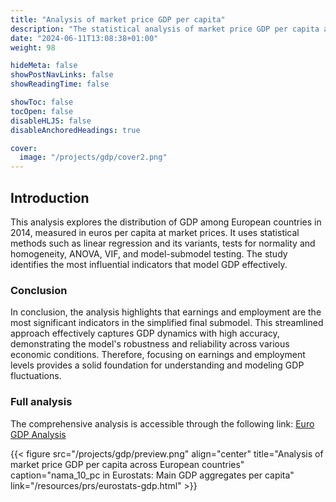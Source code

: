 ```yaml
---
title: "Analysis of market price GDP per capita"
description: "The statistical analysis of market price GDP per capita across European countries"
date: "2024-06-11T13:08:38+01:00"
weight: 98

hideMeta: false
showPostNavLinks: false
showReadingTime: false

showToc: false
tocOpen: false
disableHLJS: false
disableAnchoredHeadings: true

cover:
  image: "/projects/gdp/cover2.png"
---
```


## Introduction

This analysis explores the distribution of GDP among European countries in 2014, measured in euros per capita at market prices. It uses statistical methods such as linear regression and its variants, tests for normality and homogeneity, ANOVA, VIF, and model-submodel testing. The study identifies the most influential indicators that model GDP effectively.

### Conclusion

In conclusion, the analysis highlights that earnings and employment are the most significant indicators in the simplified final submodel. This streamlined approach effectively captures GDP dynamics with high accuracy, demonstrating the model's robustness and reliability across various economic conditions. Therefore, focusing on earnings and employment levels provides a solid foundation for understanding and modeling GDP fluctuations.

### Full analysis

The comprehensive analysis is accessible through the following link:
[Euro GDP Analysis](/resources/prs/eurostats-gdp.html)

{{< figure src="/projects/gdp/preview.png" align="center" title="Analysis of market price GDP per capita across European countries" caption="nama_10_pc in Eurostats: Main GDP aggregates per capita" link="/resources/prs/eurostats-gdp.html" >}}
